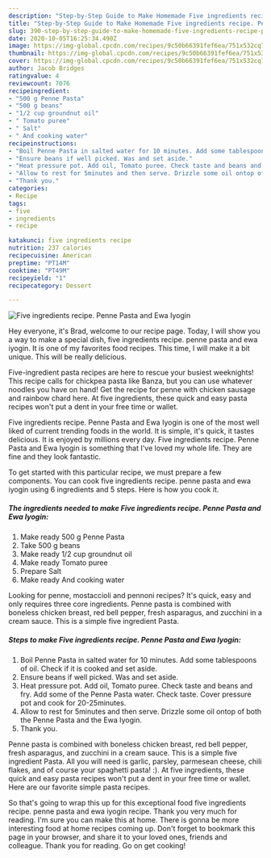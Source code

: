 ```yaml
---
description: "Step-by-Step Guide to Make Homemade Five ingredients recipe. Penne Pasta and Ewa Iyogin"
title: "Step-by-Step Guide to Make Homemade Five ingredients recipe. Penne Pasta and Ewa Iyogin"
slug: 390-step-by-step-guide-to-make-homemade-five-ingredients-recipe-penne-pasta-and-ewa-iyogin
date: 2020-10-05T16:25:34.490Z
image: https://img-global.cpcdn.com/recipes/9c50b66391fef6ea/751x532cq70/five-ingredients-recipe-penne-pasta-and-ewa-iyogin-recipe-main-photo.jpg
thumbnail: https://img-global.cpcdn.com/recipes/9c50b66391fef6ea/751x532cq70/five-ingredients-recipe-penne-pasta-and-ewa-iyogin-recipe-main-photo.jpg
cover: https://img-global.cpcdn.com/recipes/9c50b66391fef6ea/751x532cq70/five-ingredients-recipe-penne-pasta-and-ewa-iyogin-recipe-main-photo.jpg
author: Jacob Bridges
ratingvalue: 4
reviewcount: 7076
recipeingredient:
- "500 g Penne Pasta"
- "500 g beans"
- "1/2 cup groundnut oil"
- " Tomato puree"
- " Salt"
- " And cooking water"
recipeinstructions:
- "Boil Penne Pasta in salted water for 10 minutes. Add some tablespoons of oil. Check if it is cooked and set aside."
- "Ensure beans if well picked. Was and set aside."
- "Heat pressure pot. Add oil, Tomato puree. Check taste and beans and fry. Add some of the Penne Pasta water. Check taste. Cover pressure pot and cook for 20-25minutes."
- "Allow to rest for 5minutes and then serve. Drizzle some oil ontop of both the Penne Pasta and the Ewa Iyogin."
- "Thank you."
categories:
- Recipe
tags:
- five
- ingredients
- recipe

katakunci: five ingredients recipe 
nutrition: 237 calories
recipecuisine: American
preptime: "PT14M"
cooktime: "PT49M"
recipeyield: "1"
recipecategory: Dessert

---
```



![Five ingredients recipe. Penne Pasta and Ewa Iyogin](https://img-global.cpcdn.com/recipes/9c50b66391fef6ea/751x532cq70/five-ingredients-recipe-penne-pasta-and-ewa-iyogin-recipe-main-photo.jpg)

Hey everyone, it's Brad, welcome to our recipe page. Today, I will show you a way to make a special dish, five ingredients recipe. penne pasta and ewa iyogin. It is one of my favorites food recipes. This time, I will make it a bit unique. This will be really delicious.

Five-ingredient pasta recipes are here to rescue your busiest weeknights! This recipe calls for chickpea pasta like Banza, but you can use whatever noodles you have on hand! Get the recipe for penne with chicken sausage and rainbow chard here. At five ingredients, these quick and easy pasta recipes won&#39;t put a dent in your free time or wallet.

Five ingredients recipe. Penne Pasta and Ewa Iyogin is one of the most well liked of current trending foods in the world. It is simple, it's quick, it tastes delicious. It is enjoyed by millions every day. Five ingredients recipe. Penne Pasta and Ewa Iyogin is something that I've loved my whole life. They are fine and they look fantastic.


To get started with this particular recipe, we must prepare a few components. You can cook five ingredients recipe. penne pasta and ewa iyogin using 6 ingredients and 5 steps. Here is how you cook it.

<!--inarticleads1-->

##### The ingredients needed to make Five ingredients recipe. Penne Pasta and Ewa Iyogin:

1. Make ready 500 g Penne Pasta
1. Take 500 g beans
1. Make ready 1/2 cup groundnut oil
1. Make ready  Tomato puree
1. Prepare  Salt
1. Make ready  And cooking water


Looking for penne, mostaccioli and pennoni recipes? It&#39;s quick, easy and only requires three core ingredients. Penne pasta is combined with boneless chicken breast, red bell pepper, fresh asparagus, and zucchini in a cream sauce. This is a simple five ingredient Pasta. 

<!--inarticleads2-->

##### Steps to make Five ingredients recipe. Penne Pasta and Ewa Iyogin:

1. Boil Penne Pasta in salted water for 10 minutes. Add some tablespoons of oil. Check if it is cooked and set aside.
1. Ensure beans if well picked. Was and set aside.
1. Heat pressure pot. Add oil, Tomato puree. Check taste and beans and fry. Add some of the Penne Pasta water. Check taste. Cover pressure pot and cook for 20-25minutes.
1. Allow to rest for 5minutes and then serve. Drizzle some oil ontop of both the Penne Pasta and the Ewa Iyogin.
1. Thank you.


Penne pasta is combined with boneless chicken breast, red bell pepper, fresh asparagus, and zucchini in a cream sauce. This is a simple five ingredient Pasta. All you will need is garlic, parsley, parmesean cheese, chili flakes, and of course your spaghetti pasta! :). At five ingredients, these quick and easy pasta recipes won&#39;t put a dent in your free time or wallet. Here are our favorite simple pasta recipes. 

So that's going to wrap this up for this exceptional food five ingredients recipe. penne pasta and ewa iyogin recipe. Thank you very much for reading. I'm sure you can make this at home. There is gonna be more interesting food at home recipes coming up. Don't forget to bookmark this page in your browser, and share it to your loved ones, friends and colleague. Thank you for reading. Go on get cooking!
